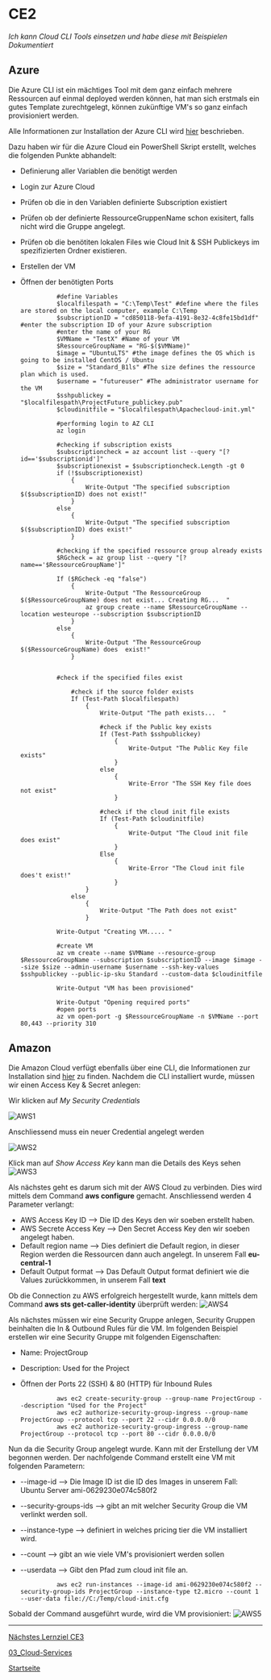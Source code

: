 # CE2
*Ich kann Cloud CLI Tools einsetzen und habe diese mit Beispielen Dokumentiert*

## Azure 

Die Azure CLI ist ein mächtiges Tool mit dem ganz einfach mehrere Ressourcen auf einmal deployed werden können, hat man sich erstmals ein gutes Template zurechtgelegt, können zukünftige VM's so ganz einfach provisioniert werden. 

Alle Informationen zur Installation der Azure CLI wird [hier](https://docs.microsoft.com/en-us/cli/azure/install-azure-cli-windows?tabs=azure-cli/) beschrieben. 

Dazu haben wir für die Azure Cloud ein PowerShell Skript erstellt, welches die folgenden Punkte abhandelt: 
- Definierung aller Variablen die benötigt werden
- Login zur Azure Cloud
- Prüfen ob die in den Variablen definierte Subscription existiert
- Prüfen ob der definierte RessourceGruppenName schon exisitert, falls nicht wird die Gruppe angelegt.
- Prüfen ob die benötiten lokalen Files wie Cloud Init & SSH Publickeys im spezifizierten Ordner existieren. 
- Erstellen der VM
- Öffnen der benötigten Ports


                #define Variables
                $localfilespath = "C:\Temp\Test" #define where the files are stored on the local computer, example C:\Temp
                $subscriptionID = "cd850118-9efa-4191-8e32-4c8fe15bd1df" #enter the subscription ID of your Azure subscription
                #enter the name of your RG
                $VMName = "TestX" #Name of your VM
                $RessourceGroupName = "RG-$($VMName)"
                $image = "UbuntuLTS" #the image defines the OS which is going to be installed CentOS / Ubuntu
                $size = "Standard_B1ls" #The size defines the ressource plan which is used. 
                $username = "futureuser" #The administrator username for the VM
                $sshpublickey = "$localfilespath\ProjectFuture_publickey.pub"
                $cloudinitfile = "$localfilespath\Apachecloud-init.yml"

                #performing login to AZ CLI
                az login

                #checking if subscription exists
                $subscriptioncheck = az account list --query "[?id=='$subscriptionid']"
                $subscriptionexist = $subscriptioncheck.Length -gt 0 
                if (!$subscriptionexist)
                    {
                        Write-Output "The specified subscription $($subscriptionID) does not exist!"
                    }
                else 
                    {
                        Write-Output "The specified subscription $($subscriptionID) does exist!"
                    }

                #checking if the specified ressource group already exists
                $RGcheck = az group list --query "[?name=='$RessourceGroupName']"

                If ($RGcheck -eq "false")
                    {
                        Write-Output "The RessourceGroup $($RessourceGroupName) does not exist... Creating RG...  "
                        az group create --name $RessourceGroupName --location westeurope --subscription $subscriptionID
                    }
                else
                    {
                        Write-Output "The RessourceGroup $($RessourceGroupName) does  exist!"
                    }


                #check if the specified files exist

                    #check if the source folder exists
                    If (Test-Path $localfilespath)
                        {
                            Write-Output "The path exists...  "

                            #check if the Public key exists
                            If (Test-Path $sshpublickey)
                                {
                                    Write-Output "The Public Key file exists"
                                }
                            else 
                                {
                                    Write-Error "The SSH Key file does not exist"
                                }
                            
                            #check if the cloud init file exists
                            If (Test-Path $cloudinitfile)
                                {
                                    Write-Output "The Cloud init file does exist"
                                }
                            Else
                                {
                                    Write-Error "The Cloud init file does't exist!"
                                }
                        }
                    else
                        {
                            Write-Output "The Path does not exist"
                        }

                Write-Output "Creating VM..... "

                #create VM
                az vm create --name $VMName --resource-group $RessourceGroupName --subscription $subscriptionID --image $image --size $size --admin-username $username --ssh-key-values $sshpublickey --public-ip-sku Standard --custom-data $cloudinitfile

                Write-Output "VM has been provisioned"

                Write-Output "Opening required ports"
                #open ports
                az vm open-port -g $RessourceGroupName -n $VMName --port 80,443 --priority 310








## Amazon 

Die Amazon Cloud verfügt ebenfalls über eine CLI, die Informationen zur Installation sind [hier](https://aws.amazon.com/cli/) zu finden. 
Nachdem die CLI installiert wurde, müssen wir einen Access Key & Secret anlegen: 

Wir klicken auf *My Security Credentials* 

![AWS1](../00_Allgemein/images/03_AWS/aws1.png)


Anschliessend muss ein neuer Credential angelegt werden

![AWS2](../00_Allgemein/images/03_AWS/aws2.png)

Klick man auf *Show Access Key* kann man die Details des Keys sehen
![AWS3](../00_Allgemein/images/03_AWS/aws3.png)


Als nächstes geht es darum sich mit der AWS Cloud zu verbinden. Dies wird mittels dem Command **aws configure** gemacht. 
Anschliessend werden 4 Parameter verlangt: 
- AWS Access Key ID --> Die ID des Keys den wir soeben erstellt haben.
- AWS Secrete Access Key --> Den Secret Access Key den wir soeben angelegt haben. 
- Default region name --> Dies definiert die Default region, in dieser Region werden die Ressourcen dann auch angelegt. In unserem Fall **eu-central-1**
- Default Output format --> Das Default Output format definiert  wie die Values zurückkommen, in unserem Fall **text**

Ob die Connection zu AWS erfolgreich hergestellt wurde, kann mittels dem Command **aws sts get-caller-identity** überprüft werden: 
![AWS4](../00_Allgemein/images/03_AWS/aws4.png)

Als nächstes müssen wir eine Security Gruppe anlegen, Security Gruppen beinhalten die In & Outbound Rules für die VM. 
Im folgenden Beispiel erstellen wir eine Security Gruppe mit folgenden Eigenschaften: 
- Name: ProjectGroup
- Description: Used for the Project
- Öffnen der Ports 22 (SSH) & 80 (HTTP) für Inbound Rules

                aws ec2 create-security-group --group-name ProjectGroup --description "Used for the Project" 
                aws ec2 authorize-security-group-ingress --group-name ProjectGroup --protocol tcp --port 22 --cidr 0.0.0.0/0 
                aws ec2 authorize-security-group-ingress --group-name ProjectGroup --protocol tcp --port 80 --cidr 0.0.0.0/0

Nun da die Security Group angelegt wurde. Kann mit der Erstellung der VM begonnen werden. 
Der nachfolgende Command erstellt eine VM mit folgenden Parametern: 
- --image-id --> Die Image ID ist die ID des Images in unserem Fall: Ubuntu Server ami-0629230e074c580f2
- --security-groups-ids --> gibt an mit welcher Security Group die VM verlinkt werden soll. 
- --instance-type --> definiert in welches pricing tier die VM installiert wird. 
- --count --> gibt an wie viele VM's provisioniert werden sollen
- --userdata --> Gibt den Pfad zum cloud init file an. 


                aws ec2 run-instances --image-id ami-0629230e074c580f2 --security-group-ids ProjectGroup --instance-type t2.micro --count 1 --user-data file://C:/Temp/cloud-init.cfg


Sobald der Command ausgeführt wurde, wird die VM provisioniert: 
![AWS5](../00_Allgemein/images/03_AWS/aws5.png)

___

[Nächstes Lernziel CE3](../03_Cloud-Services/CE3.md)

[03_Cloud-Services](../03_Cloud-Services)

[Startseite](https://github.com/ask-yo-girl-about-me/Project-Future)